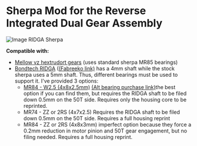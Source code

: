 # Sherpa Mod for the Reverse Integrated Dual Gear Assembly

![Image RIDGA Sherpa](./Images/front.png)

**Compatible with:**
- [Mellow vz hextrudort gears](https://www.aliexpress.us/item/3256804388574096.html) (uses standard sherpa MR85 bearings)
- [Bondtech RIDGA](https://www.bondtech.se/product/bmg-reverse-integrated-drive-gear-assembly/) ([(Fabreeko link)](https://www.fabreeko.com/products/bondtech-bmg-reverse-integrated-drive-gear-assembly?_pos=2&_psq=integrated&_ss=e&_v=1.0) has a 4mm shaft while the stock sherpa uses a 5mm shaft. Thus, different bearings must be used to support it. I've provided 3 options:
	- [MR84 - W2.5 (4x8x2.5mm)](https://www.fasteddybearings.com/4x8x2-5-metal-shielded-bearing-mr84-zz-2-5/) [(Alt bearing purchase link)](https://kb-3d.com/store/magnets-bearings/807-4x8x25-metric-ball-bearing-mr84-zz-6440891415884.html)the best option if you can find them, but requires the RIDGA shaft to be filed down 0.5mm on the 50T side. Requires only the housing core to be reprinted.
	- MR74 - ZZ or 2RS (4x7x2.5) Requires the RIDGA shaft to be filed down 0.5mm on the 50T side. Requires a full housing reprint
	- MR84 - ZZ or 2RS (4x8x3mm) imperfect option because they force a 0.2mm reduction in motor pinion and 50T gear engagement, but no filing needed. Requires a full housing reprint.